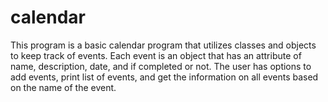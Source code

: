 # calendar
This program is a basic calendar program that utilizes classes and objects to keep track of events. Each event is an object that has an attribute of name, description, date, and if completed or not. The user has options to add events, print list of events, and get the information on all events based on the name of the event. 
